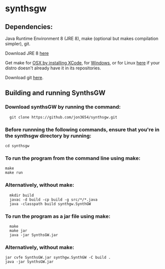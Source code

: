# synthsgw
## Dependencies: 
Java Runtime Environment 8 (JRE 8), make (optional but makes compilation simpler), git.

Download JRE 8 [here](http://www.oracle.com/technetwork/java/javase/downloads/jre8-downloads-2133155.html)

Get make for [OSX by installing XCode](https://developer.apple.com/xcode/), for [Windows](http://gnuwin32.sourceforge.net/packages/make.htm), or for Linux [here](https://ftp.gnu.org/gnu/make/) if your distro doesn't already have it in its repositories.

Download git [here](https://git-scm.com/downloads).

## Building and running SynthsGW

### Download synthsGW by running the command:

```
  git clone https://github.com/jon3654/synthsgw.git
```
### Before runnning the following commands, ensure that you're in the synthsgw directory by running:
```
cd synthsgw
```

### To run the program from the command line using make:
  ```
  make
  make run
  ```

### Alternatively, without make:
```
  mkdir build
  javac -d build -cp build -g src/*/*.java
  java -classpath build synthgw.SynthGW
  ```
  
### To run the program as a jar file using make:
```
  make
  make jar
  java -jar SynthsGW.jar
  ```
### Alternatively, without make:
  ```
  jar cvfe SynthsGW.jar synthgw.SynthGW -C build .
  java -jar SynthsGW.jar
  ```
